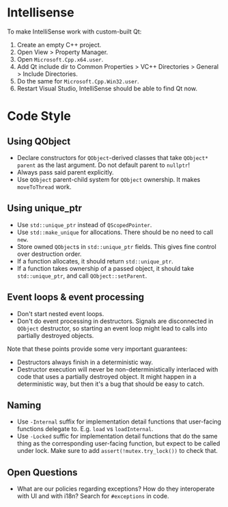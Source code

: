 # Intellisense

To make IntelliSense work with custom-built Qt:
1. Create an empty C++ project.
2. Open View > Property Manager.
3. Open `Microsoft.Cpp.x64.user`.
4. Add Qt include dir to Common Properties > VC++ Directories > General > Include Directories.
5. Do the same for `Microsoft.Cpp.Win32.user`.
6. Restart Visual Studio, IntelliSense should be able to find Qt now.


# Code Style
## Using QObject
* Declare constructors for `QObject`-derived classes that take `QObject* parent` as the last argument. Do not default parent to `nullptr`!
* Always pass said parent explicitly.
* Use `QObject` parent-child system for `QObject` ownership. It makes `moveToThread` work.

## Using unique_ptr
* Use `std::unique_ptr` instead of `QScopedPointer`.
* Use `std::make_unique` for allocations. There should be no need to call `new`.
* Store owned `QObject`s in `std::unique_ptr` fields. This gives fine control over destruction order.
* If a function allocates, it should return `std::unique_ptr`.
* If a function takes ownership of a passed object, it should take `std::unique_ptr`, and call `QObject::setParent`.

## Event loops & event processing
* Don't start nested event loops.
* Don't do event processing in destructors. Signals are disconnected in `QObject` destructor, so starting an event loop might lead to calls into partially destroyed objects.

Note that these points provide some very important guarantees: 
* Destructors always finish in a deterministic way.
* Destructor execution will never be non-deterministically interlaced with code that uses a partially destroyed object. It might happen in a deterministic way, but then it's a bug that should be easy to catch.

## Naming
* Use `-Internal` suffix for implementation detail functions that user-facing functions delegate to. E.g. `load` vs `loadInternal`.
* Use `-Locked` suffic for implementation detail functions that do the same thing as the corresponding user-facing function, but expect to be called under lock. Make sure to add `assert(!mutex.try_lock())` to check that.

## Open Questions
* What are our policies regarding exceptions? How do they interoperate with UI and with i18n? Search for `#exceptions` in code.

